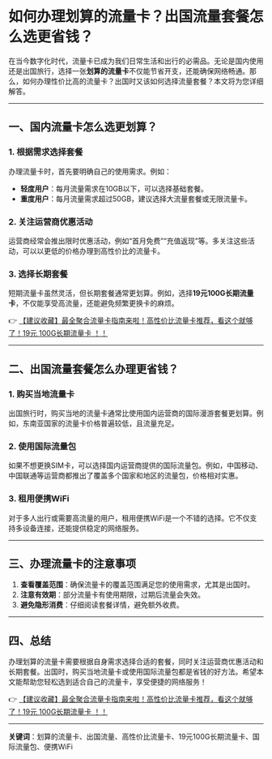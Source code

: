 # 如何办理划算的流量卡？出国流量套餐怎么选更省钱？

在当今数字化时代，流量卡已成为我们日常生活和出行的必需品。无论是国内使用还是出国旅行，选择一张**划算的流量卡**不仅能节省开支，还能确保网络畅通。那么，如何办理性价比高的流量卡？出国时又该如何选择流量套餐？本文将为您详细解答。

---

## 一、国内流量卡怎么选更划算？

### 1. 根据需求选择套餐
办理流量卡时，首先要明确自己的使用需求。例如：
- **轻度用户**：每月流量需求在10GB以下，可以选择基础套餐。
- **重度用户**：每月流量需求超过50GB，建议选择大流量套餐或无限流量卡。

### 2. 关注运营商优惠活动
运营商经常会推出限时优惠活动，例如“首月免费”“充值返现”等。多关注这些活动，可以以更低的价格办理到高性价比的流量卡。

### 3. 选择长期套餐
短期流量卡虽然灵活，但长期套餐通常更划算。例如，选择**19元100G长期流量卡**，不仅能享受高流量，还能避免频繁更换卡的麻烦。

👉 [【建议收藏】最全聚合流量卡指南来啦！高性价比流量卡推荐，看这个就够了！19元 100G长期流量卡 ！！](https://bit.ly/Liuliangka)

---

## 二、出国流量套餐怎么办理更省钱？

### 1. 购买当地流量卡
出国旅行时，购买当地的流量卡通常比使用国内运营商的国际漫游套餐更划算。例如，东南亚国家的流量卡价格普遍较低，且流量充足。

### 2. 使用国际流量包
如果不想更换SIM卡，可以选择国内运营商提供的国际流量包。例如，中国移动、中国联通等运营商都推出了覆盖多个国家和地区的流量包，价格相对实惠。

### 3. 租用便携WiFi
对于多人出行或需要高流量的用户，租用便携WiFi是一个不错的选择。它不仅支持多设备连接，还能提供稳定的网络服务。

---

## 三、办理流量卡的注意事项

1. **查看覆盖范围**：确保流量卡的覆盖范围满足您的使用需求，尤其是出国时。
2. **注意有效期**：部分流量卡有使用期限，过期后流量会失效。
3. **避免隐形消费**：仔细阅读套餐详情，避免额外收费。

---

## 四、总结

办理划算的流量卡需要根据自身需求选择合适的套餐，同时关注运营商优惠活动和长期套餐。出国时，购买当地流量卡或使用国际流量包都是省钱的好方法。希望本文能帮助您轻松选到适合自己的流量卡，享受便捷的网络服务！

👉 [【建议收藏】最全聚合流量卡指南来啦！高性价比流量卡推荐，看这个就够了！19元 100G长期流量卡 ！！](https://bit.ly/Liuliangka)

---

**关键词**：划算的流量卡、出国流量、高性价比流量卡、19元100G长期流量卡、国际流量包、便携WiFi